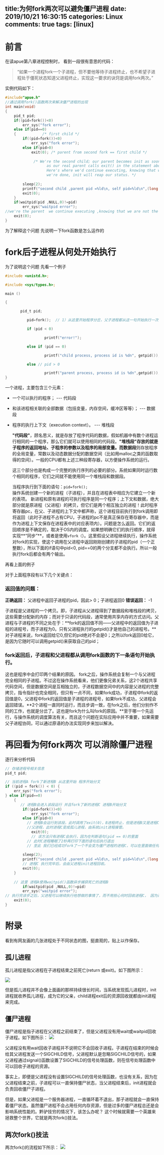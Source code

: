 title:为何fork两次可以避免僵尸进程
date: 2019/10/21 16:30:15
categories: Linux
comments: true
tags: [linux]
---


# 前言
在读apue第八章进程控制时， 看到一段很有意思的代码：

> “如果一个进程fork一个子进程，但不要他等待子进程终止，也不希望子进程处于僵死状态知道父进程终止，实现这一要求的诀窍是调用fork两次。”

实例代码如下：

```c
#include"apue.h"
//通过调用fork()函数两次来解决僵尸进程的出现
int main(void)
{
	pid_t pid;
	if((pid=fork())<0)
		err_sys("fork error");
	else if(pid==0)
	{	         /* first child */ 
		if((pid=fork())<0)
			err_sys("fork error");
		else if(pid>0)
			exit(0); /* parent from second fork == first child */ 
			
			 /* We're the second child; our parent becomes init as soon 
                   as our real parent calls exit() in the statement above. 
                   Here's where we'd continue executing, knowing that when 
                   we're done, init will reap our status. */  
                   
		sleep(2);
		printf("second child ,parent pid =%ld\n, self pid=%ld\n",(long )getppid(),(long)getpid());
		exit(0);
	}
	if(waitpid(pid ,NULL,0)!=pid)
		err_sys("waitpid error");
//we're the parent  we continue executing ,knowing that we are not the parent of the second child
	exit(0);
}
```

为了解释这个问题 先说明一下fork函数是怎么运作的

# fork后子进程从何处开始执行

为了说明这个问题 先看一个例子


```c
#include <unistd.h>;

#include <sys/types.h>;

main ()

{

       pid_t pid;

          pid=fork();  // 1）从这里开始程序分岔，父子进程都从这一句开始执行一次

          if (pid < 0)

                  printf("error!");

          else if (pid == 0)

                  printf("child process, process id is %dn", getpid());

          else // pid > 0

                  printf("parent process, process id is %dn",getpid()); 
}
```

一个进程，主要包含三个元素：

* 一个可以执行的程序； --- 代码段
* 和该进程相关联的全部数据（包括变量，内存空间，缓冲区等等）； --- 数据段
* 程序的执行上下文（execution context）。 --- 堆栈段

  **"代码段"**，顾名思义，就是存放了程序代码的数据，假如机器中有数个进程运行相同的一个程序，那么它们就可以使用相同的代码段。**"堆栈段"**存放的就是子程序的返回地址、子程序的参数以及程序的局部变量。而**数据段**则存放程序的全局变量，常数以及动态数据分配的数据空间（比如用malloc之类的函数取得的空间）。一般的CPU都有上述三种段寄存器，以方便操作系统的运行。
  
  这三个部分也是构成一个完整的执行序列的必要的部分。系统如果同时运行数个相同的程序，它们之间就不能使用同一个堆栈段和数据段。　　
  
  当程序执行到下面的语句：`pid=fork();`  
  操作系统创建一个新的进程（子进程），并且在进程表中相应为它建立一个新的表项。
  新进程和原有进程的可执行程序是同一个程序；上下文和数据，绝大部分就是原进程（父进程）的拷贝，但它们是两个相互独立的进程！此时程序寄存器pc，在父、子进程的上下文中都声称，这个进程目前执行到fork调用即将返回（此时子进程不占有CPU，子进程的pc不是真正保存在寄存器中，而是作为进程上下文保存在进程表中的对应表项内）。问题是怎么返回。它们的返回顺序是不确定的，取决于OS内的调度。如果想明确它们的执行顺序，就得实现**“同步”**，或者是使用`vfork（`）。这里假设父进程继续执行，操作系统对fork的实现，使这个调用在父进程中返回刚刚创建的子进程的pid（一个正整数），所以下面的if语句中pid<0, pid==0的两个分支都不会执行。所以一般执行fork后都会有两个输出。
  
再看上面的例子

对于上面程序段有以下几个关键点：

### 返回值的问题：

**正确返回：**  父进程中返回子进程的pid，因此> 0；子进程返回0
**错误返回：**  -1

子进程是父进程的一个拷贝。即，子进程从父进程得到了数据段和堆栈段的拷贝，这些需要分配新的内存；而对于只读的代码段，通常使用共享内存的方式访问。父进程与子进程的不同之处在于：**fork的返回值不同——父进程中的返回值为子进程的进程号，而子进程为0。只有父进程执行的getpid()才是他自己的进程号。**对子进程来说，fork返回给它0,但它的pid绝对不会是0；之所以fork返回0给它，是因为它随时可以调用getpid()来获取自己的pid；

### fork返回后，子进程和父进程都从调用fork函数的下一条语句开始执行。

这也是程序中会打印两个结果的原因。
fork之后，操作系统会复制一个与父进程完全相同的子进程。不过这在操作系统看来，他们更像兄弟关系，这2个进程共享代码空间，但是数据空间是互相独立的，子进程数据空间中的内容是父进程的完整拷贝，指令指针也完全相同，但只有一点不同，如果fork成功，子进程中fork的返回值是0，父进程中fork的返回值是子进程的进程号，如果fork不成功，父进程会返回错误。**2个进程一直同时运行，而且步调一致，在fork之后，他们分别作不同的工作，也就是分岔了。这也是fork为什么叫fork的原因。**至于哪一个先运行，与操作系统的调度算法有关，而且这个问题在实际应用中并不重要，如果需要父子进程协同，可以通过原语的办法实现同步来加以解决。

# 再回看为何fork两次 可以消除僵尸进程

逐行来分析代码


```c
// 存储进程号相关信息
pid_t pid;

// 当前进程A fork了新进程B 从这里开始 程序开始分叉 
if ((pid = fork()) < 0) {
    err_sys("fork error");
} else if(pid==0)
	{	 
	   // 进程B会进入该段运行 并且fork了新的进程C 进程B开始分叉
		if((pid=fork())<0)
			err_sys("fork error");
		else if(pid>0)
		  // 进程B会运行到该段，此时调用了exit(0)，B进程终止，但是进程B又是进程C的    
		  //父进程，此时进程C变成孤儿进程，由系统init进程接管。
			exit(0);  
			// 该方法只有进程C会执行，因为在判断语句(pid == 0)的里面
		  // 此时C进程睡眠了2秒再打印下面的语句后执行退出  
		  // 至此 我们已经成功fork了一个不会变为僵尸进程的进程C，可以在里面做任何想让子进程做的事，而不用担心完成后不被父进程回收导致成为僵尸进程了。
              
		sleep(2);
		printf("second child ,parent pid =%ld\n, self pid=%ld\n",(long )getppid(),(long)getpid());
		// 进程C 执行完毕后，会由父进程init进程回收。
		exit(0);
	}
	
	// 这里 进程A使用waitpid()函数异步捕获死亡的进程B
		if(waitpid(pid ,NULL,0)!=pid)
		err_sys("waitpid error");
// 执行完该步之后，父进程可以继续执行他想做的事情了，而不用担心何时回收进程C， 因为进程C已经被init进程接管，由init进程负责其回收。如此可避免创建僵尸进程
	exit(0);
}
```


# 附录
看到有网友画的几张进程处于不同状态的图，挺直观的，贴上以作保存。
## 孤儿进程

孤儿进程是指父进程在子进程结束之前死亡(return 或exit)。如下图所示：

![](/media/15716471466844.jpg)

但是孤儿进程并不会像上面画的那样持续很长时间，当系统发现孤儿进程时，init进程就收养孤儿进程，成为它的父亲，child进程exit后的资源回收就都由init进程来完成。 

## 僵尸进程

僵尸进程是指子进程在父进程之前结束了，但是父进程没有用wait或waitpid回收子进程。如下图所示：
![](/media/15716471704502.jpg)

父进程没有用wait回收子进程并不说明它不会回收子进程。子进程在结束的时候会给其父进程发送一个SIGCHILD信号，父进程默认是忽略SIGCHILD信号的，如果父进程通过signal()函数设置了SIGCHILD的信号处理函数，则在信号处理函数中可以回收子进程的资源。

事实上，即便是父进程没有设置SIGCHILD的信号处理函数，也没有关系，因为在父进程结束之前，子进程可以一直保持僵尸状态，当父进程结束后，init进程就会负责回收僵尸子进程。

但是，如果父进程是一个服务器进程，一直循环着不退出，那子进程就会一直保持着僵尸状态。虽然僵尸进程不会占用任何内存资源，但是过多的僵尸进程总还是会影响系统性能的。黔驴技穷的情况下，该怎么办呢？
这个时候就需要一个英雄来拯救整个世界，它就是两次fork()技法。

## 两次fork()技法

两次fork()的流程如下所示：
![](/media/15716471848782.jpg)




